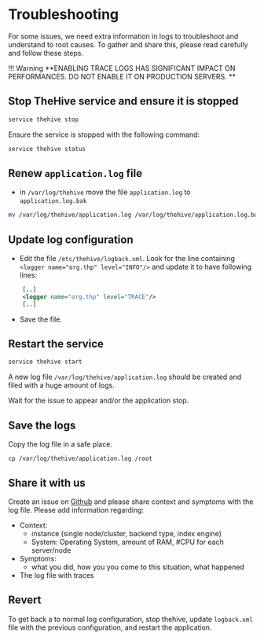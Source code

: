 # Troubleshooting 

For some issues, we need extra information in logs to troubleshoot and understand to root causes. To gather and share this, please read carefully and follow these steps.  

!!! Warning 
    **ENABLING TRACE LOGS HAS SIGNIFICANT IMPACT ON PERFORMANCES. DO NOT ENABLE IT ON PRODUCTION SERVERS. **


## Stop TheHive service and ensure it is stopped 

```bash
service thehive stop
```

Ensure the service is stopped with the following command: 

```bash
service thehive status
```



## Renew `application.log` file

- in `/var/log/thehive` move the file `application.log` to `application.log.bak`

```bash
mv /var/log/thehive/application.log /var/log/thehive/application.log.bak
```

## Update log configuration 

- Edit the file `/etc/thehive/logback.xml`. Look for the line containing `<logger name="org.thp" level="INFO"/>` and update it to have following lines:


```xml
    [..]
    <logger name="org.thp" level="TRACE"/>
    [..]
```

- Save the file.

## Restart the service

```bash
service thehive start
```

A new log file `/var/log/thehive/application.log` should be created and filed with a huge amount of logs. 

Wait for the issue to appear and/or the application stop.

## Save the logs

Copy the log file in a safe place. 

```
cp /var/log/thehive/application.log /root
```

## Share it with us

Create an issue on [Github](https://github.com/StrangeBeeCorp/TheHive-feedback/issues/new?assignees=&labels=bug%2C+TheHive&template=bug_report.md&title=%5BBug%5D) and please share context and symptoms with the log file. Please add information regarding:

- Context:  
  - instance (single node/cluster, backend type, index engine)
  - System: Operating System, amount of RAM, #CPU for each server/node
- Symptoms: 
  - what you did, how you you come to this situation,  what happened
- The log file with traces


## Revert

To get back a to normal log configuration, stop thehive, update `logback.xml` file with the previous configuration, and restart the application.
